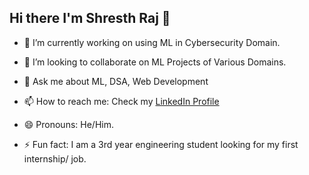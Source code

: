 ## Hi there I'm Shresth Raj 👋

- 🔭 I’m currently working on using ML in Cybersecurity Domain.
- 👯 I’m looking to collaborate on ML Projects of Various Domains.
- 💬 Ask me about ML, DSA, Web Development
- 📫 How to reach me: Check my [LinkedIn Profile](https://www.linkedin.com/in/shresth-raj-6a2aa524a)

- 😄 Pronouns: He/Him.
- ⚡ Fun fact: I am a 3rd year engineering student looking for my first internship/ job.

